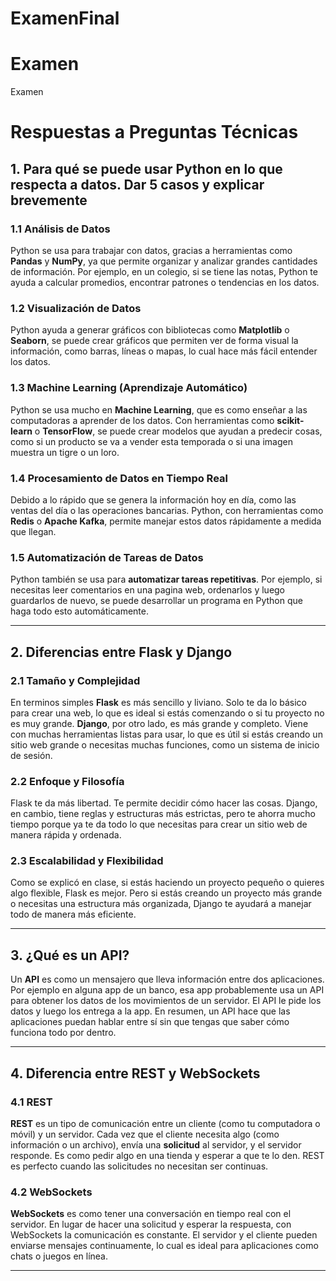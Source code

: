 # ExamenFinal
# Examen
Examen 

# Respuestas a Preguntas Técnicas

## 1. Para qué se puede usar Python en lo que respecta a datos. Dar 5 casos y explicar brevemente

### 1.1 Análisis de Datos
Python se usa para trabajar con datos, gracias a herramientas como **Pandas** y **NumPy**, ya que permite organizar y analizar grandes cantidades de información. Por ejemplo, en un colegio, si se tiene las notas, Python te ayuda a calcular promedios, encontrar patrones o tendencias en los datos.

### 1.2 Visualización de Datos
Python ayuda a generar gráficos con bibliotecas como **Matplotlib** o **Seaborn**, se puede crear gráficos que permiten ver de forma visual la información, como barras, líneas o mapas, lo cual hace más fácil entender los datos.

### 1.3 Machine Learning (Aprendizaje Automático)
Python se usa mucho en **Machine Learning**, que es como enseñar a las computadoras a aprender de los datos. Con herramientas como **scikit-learn** o **TensorFlow**, se puede crear modelos que ayudan a predecir cosas, como si un producto se va a vender esta temporada o si una imagen muestra un tigre o un loro.

### 1.4 Procesamiento de Datos en Tiempo Real
Debido a lo rápido que se genera la información hoy en día, como las ventas del día o las operaciones bancarias. Python, con herramientas como **Redis** o **Apache Kafka**, permite manejar estos datos rápidamente a medida que llegan.

### 1.5 Automatización de Tareas de Datos
Python también se usa para **automatizar tareas repetitivas**. Por ejemplo, si necesitas leer comentarios en una pagina web, ordenarlos y luego guardarlos de nuevo, se puede desarrollar un programa en Python que haga todo esto automáticamente.

---

## 2. Diferencias entre Flask y Django

### 2.1 Tamaño y Complejidad
En terminos simples **Flask** es más sencillo y liviano. Solo te da lo básico para crear una web, lo que es ideal si estás comenzando o si tu proyecto no es muy grande. **Django**, por otro lado, es más grande y completo. Viene con muchas herramientas listas para usar, lo que es útil si estás creando un sitio web grande o necesitas muchas funciones, como un sistema de inicio de sesión.

### 2.2 Enfoque y Filosofía
Flask te da más libertad. Te permite decidir cómo hacer las cosas. Django, en cambio, tiene reglas y estructuras más estrictas, pero te ahorra mucho tiempo porque ya te da todo lo que necesitas para crear un sitio web de manera rápida y ordenada.

### 2.3 Escalabilidad y Flexibilidad
Como se explicó en clase, si estás haciendo un proyecto pequeño o quieres algo flexible, Flask es mejor. Pero si estás creando un proyecto más grande o necesitas una estructura más organizada, Django te ayudará a manejar todo de manera más eficiente.

---

## 3. ¿Qué es un API?

Un **API** es como un mensajero que lleva información entre dos aplicaciones. Por ejemplo en alguna app de un banco, esa app probablemente usa un API para obtener los datos de los movimientos de un servidor. El API le pide los datos y luego los entrega a la app. En resumen, un API hace que las aplicaciones puedan hablar entre sí sin que tengas que saber cómo funciona todo por dentro.

---

## 4. Diferencia entre REST y WebSockets

### 4.1 REST
**REST** es un tipo de comunicación entre un cliente (como tu computadora o móvil) y un servidor. Cada vez que el cliente necesita algo (como información o un archivo), envía una **solicitud** al servidor, y el servidor responde. Es como pedir algo en una tienda y esperar a que te lo den. REST es perfecto cuando las solicitudes no necesitan ser continuas.

### 4.2 WebSockets
**WebSockets** es como tener una conversación en tiempo real con el servidor. En lugar de hacer una solicitud y esperar la respuesta, con WebSockets la comunicación es constante. El servidor y el cliente pueden enviarse mensajes continuamente, lo cual es ideal para aplicaciones como chats o juegos en línea.

---

